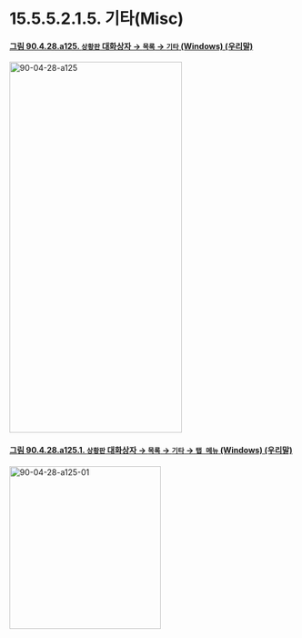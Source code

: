 # 15.5.5.2.1.5. 기타(Misc)

<a id="90-04-28-a125"></a>

#### [그림 90.4.28.a125. `상황판` 대화상자 → `목록` → `기타` (Windows) (우리말)](./90-04-0028-dashboard.md#90-04-28-a125)
<img width="303" height="652" alt="90-04-28-a125" src="https://github.com/user-attachments/assets/6a0f3070-8f99-40f0-9e24-64f20313c1f1" />

<a id="90-04-28-a125-01"></a>

#### [그림 90.4.28.a125.1. `상황판` 대화상자 → `목록` → `기타` → `탭 메뉴` (Windows) (우리말)](./90-04-0028-dashboard.md#90-04-28-a125-01)
<img width="266" height="286" alt="90-04-28-a125-01" src="https://github.com/user-attachments/assets/8949242d-ab1a-4a9e-ba1a-e3195df9ff9a" />